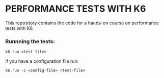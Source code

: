 # PERFORMANCE TESTS WITH K6

This repository contains the code for a hands-on course on performance tests with K6.

### Runnning the tests:

```
k6 run <test-file>
```

if you have a configuration file run:

```
k6 run -c <config-file> <test-file>
```

